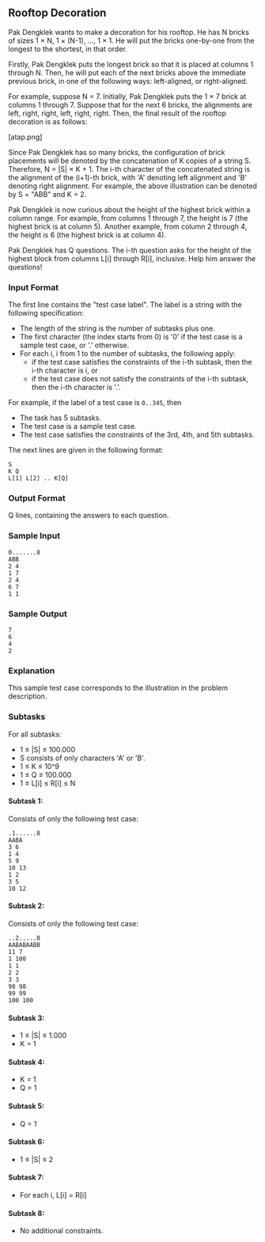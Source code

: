 ## Rooftop Decoration

Pak Dengklek wants to make a decoration for his rooftop. He has N bricks of sizes 1 × N, 1 × (N-1), ..., 1 × 1. He will put the bricks one-by-one from the longest to the shortest, in that order.

Firstly, Pak Dengklek puts the longest brick so that it is placed at columns 1 through N. Then, he will put each of the next bricks above the immediate previous brick, in one of the following ways: left-aligned, or right-aligned.

For example, suppose N = 7. Initially, Pak Dengklek puts the 1 × 7 brick at columns 1 through 7. Suppose that for the next 6 bricks, the alignments are left, right, right, left, right, right. Then, the final result of the rooftop decoration is as follows:

[atap.png]

Since Pak Dengklek has so many bricks, the configuration of brick placements will be denoted by the concatenation of K copies of a string S. Therefore, N = |S| × K + 1. The i-th character of the concatenated string is the alignment of the (i+1)-th brick, with 'A' denoting left alignment and 'B' denoting right alignment. For example, the above illustration can be denoted by S = "ABB" and K = 2.

Pak Dengklek is now curious about the height of the highest brick within a column range. For example, from columns 1 through 7, the height is 7 (the highest brick is at column 5). Another example, from column 2 through 4, the height is 6 (the highest brick is at column 4).

Pak Dengklek has Q questions. The i-th question asks for the height of the highest block from columns L[i] through R[i], inclusive. Help him answer the questions!

### Input Format

The first line contains the "test case label". The label is a string with the following specification:

- The length of the string is the number of subtasks plus one.
- The first character (the index starts from 0) is '0' if the test case is a sample test case, or '.' otherwise.
- For each i, i from 1 to the number of subtasks, the following apply:
  - if the test case satisfies the constraints of the i-th subtask, then the i-th character is i, or
  - if the test case does not satisfy the constraints of the i-th subtask, then the i-th character is '.'.

For example, if the label of a test case is `0..345`, then

- The task has 5 subtasks.
- The test case is a sample test case.
- The test case satisfies the constraints of the 3rd, 4th, and 5th subtasks.

The next lines are given in the following format:

    S
    K Q
    L[1] L[2] .. K[Q]

### Output Format

Q lines, containing the answers to each question.

### Sample Input

    0.......8
    ABB
    2 4
    1 7
    2 4
    6 7
    1 1

### Sample Output

    7
    6
    4
    2

### Explanation

This sample test case corresponds to the illustration in the problem description.

### Subtasks

For all subtasks:

- 1 ≤ |S| ≤ 100.000
- S consists of only characters 'A' or 'B'.
- 1 ≤ K ≤ 10^9
- 1 ≤ Q ≤ 100.000
- 1 ≤ L[i] ≤ R[i] ≤ N

#### Subtask 1:

Consists of only the following test case:

    .1......8
    AABA
    3 6
    1 4
    5 9
    10 13
    1 2
    3 5
    10 12

#### Subtask 2:

Consists of only the following test case:

    ..2.....8
    AABABAABB
    11 7
    1 100
    1 1
    2 2
    3 3
    98 98
    99 99
    100 100

#### Subtask 3:

- 1 ≤ |S| ≤ 1.000
- K = 1

#### Subtask 4:

- K = 1
- Q = 1

#### Subtask 5:

- Q = 1

#### Subtask 6:

- 1 ≤ |S| ≤ 2

#### Subtask 7:

- For each i, L[i] = R[i]

#### Subtask 8:

- No additional constraints.
